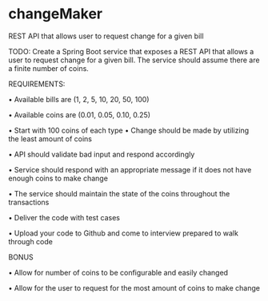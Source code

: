 # changeMaker
REST API that allows user to request change for a given bill

TODO: Create a Spring Boot service that exposes a REST API that allows a user to request change for a given bill. The service should assume there are a finite number of coins. 

REQUIREMENTS:

• Available bills are (1, 2, 5, 10, 20, 50, 100)

• Available coins are (0.01, 0.05, 0.10, 0.25)

• Start with 100 coins of each type
• Change should be made by utilizing the least amount of coins

• API should validate bad input and respond accordingly

• Service should respond with an appropriate message if it does not have enough coins to make change

• The service should maintain the state of the coins throughout the transactions

• Deliver the code with test cases

• Upload your code to Github and come to interview prepared to walk through code

BONUS

• Allow for number of coins to be configurable and easily changed

• Allow for the user to request for the most amount of coins to make change
